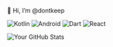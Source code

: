 👋 Hi, I’m @dontkeep

![Kotlin](https://img.shields.io/badge/Kotlin-7F52FF?style=flat-square&logo=kotlin&logoColor=white) ![Android](https://img.shields.io/badge/Android-3DDC84?style=flat-square&logo=android&logoColor=white) ![Dart](https://img.shields.io/badge/Dart-0175C2?style=flat-square&logo=dart&logoColor=white) ![React](https://img.shields.io/badge/React-61DAFB?style=flat-square&logo=react&logoColor=black)

![Your GitHub Stats](https://github-readme-stats.vercel.app/api?username=dontkeep&show_icons=true&hide_title=true&count_private=true&hide=prs&theme=radical)

<!---
dontkeep/dontkeep is a ✨ special ✨ repository because its `README.md` (this file) appears on your GitHub profile.
You can click the Preview link to take a look at your changes.
--->
